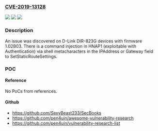 ### [CVE-2019-13128](https://cve.mitre.org/cgi-bin/cvename.cgi?name=CVE-2019-13128)
![](https://img.shields.io/static/v1?label=Product&message=n%2Fa&color=blue)
![](https://img.shields.io/static/v1?label=Version&message=n%2Fa&color=blue)
![](https://img.shields.io/static/v1?label=Vulnerability&message=n%2Fa&color=brighgreen)

### Description

An issue was discovered on D-Link DIR-823G devices with firmware 1.02B03. There is a command injection in HNAP1 (exploitable with Authentication) via shell metacharacters in the IPAddress or Gateway field to SetStaticRouteSettings.

### POC

#### Reference
No PoCs from references.

#### Github
- https://github.com/SexyBeast233/SecBooks
- https://github.com/pen4uin/awesome-vulnerability-research
- https://github.com/pen4uin/vulnerability-research-list

